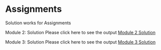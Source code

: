 # Assignments
Solution works for Assignments



Module 2: Solution
Please click here to see the output <a href="https://shamasayd.github.io/Assignments/Module2/">Module 2 Solution</a>





Module 3: Solution
Please click here to see the output <a href="https://shamasayd.github.io/Assignments/Module3/index.html">Module 3 Solution</a>
  
